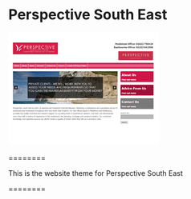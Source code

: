 <h1>Perspective South East</h1>

![ScreenShot](screenshot.png)

========

This is the website theme for Perspective South East

========
